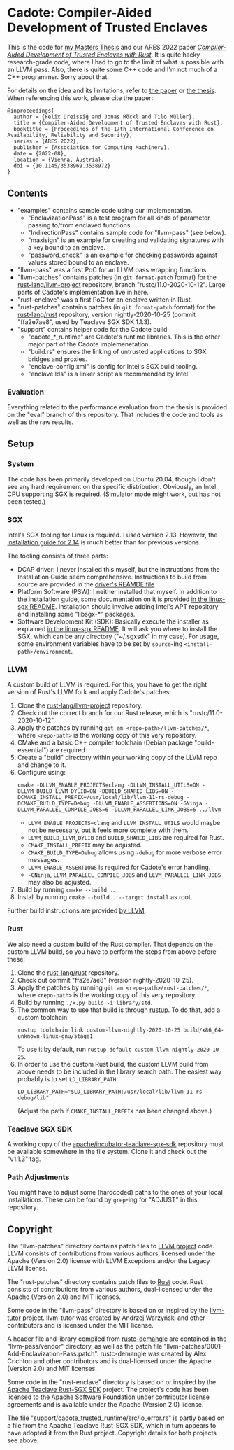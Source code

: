 Cadote: Compiler-Aided Development of Trusted Enclaves
======================================================

This is the code for [my Masters Thesis](https://www.f30.me/files/masters-thesis.pdf) and our ARES 2022 paper [*Compiler-Aided Development of Trusted Enclaves with Rust*](https://doi.org/10.1145/3538969.3538972).
It is quite hacky research-grade code, where I had to go to the limit of what is possible with an LLVM pass.
Also, there is quite some C++ code and I'm not much of a C++ programmer.
Sorry about that.

For details on the idea and its limitations, refer to [the paper](https://doi.org/10.1145/3538969.3538972) or [the thesis](https://www.f30.me/files/masters-thesis.pdf).
When referencing this work, please cite the paper:

```
@inproceedings{
  author = {Felix Dreissig and Jonas Röckl and Tilo Müller},
  title = {Compiler-Aided Development of Trusted Enclaves with Rust},
  booktitle = {Proceedings of the 17th International Conference on Availability, Reliability and Security},
  series = {ARES 2022},
  publisher = {Association for Computing Machinery},
  date = {2022-08},
  location = {Vienna, Austria},
  doi = {10.1145/3538969.3538972}
}
```

Contents
--------
* "examples" contains sample code using our implementation.
  * "EnclavizationPass" is a test program for all kinds of parameter passing to/from enclaved functions.
  * "IndirectionPass" contains sample code for "llvm-pass" (see below).
  * "maxisign" is an example for creating and validating signatures with a key bound to an enclave.
  * "password_check" is an example for checking passwords against values stored bound to an enclave.
* "llvm-pass" was a first PoC for an LLVM pass wrapping functions.
* "llvm-patches" contains patches (in `git format-patch` format) for the [rust-lang/llvm-project](https://github.com/rust-lang/llvm-project) repository, branch "rustc/11.0-2020-10-12". Large parts of Cadote's implementation live in here.
* "rust-enclave" was a first PoC for an enclave written in Rust.
* "rust-patches" contains patches (in `git format-patch` format) for the [rust-lang/rust](https://github.com/rust-lang/rust) repository, version nightly-2020-10-25 (commit "ffa2e7ae8", used by Teaclave SGX SDK 1.1.3).
* "support" contains helper code for the Cadote build
  * "cadote_\*_runtime" are Cadote's runtime libraries. This is the other major part of the Cadote implemenetation.
  * "build.rs" ensures the linking of untrusted applications to SGX bridges and proxies.
  * "enclave-config.xml" is config for Intel's SGX build tooling.
  * "enclave.lds" is a linker script as recommended by Intel.

### Evaluation
Everything related to the performance evaluation from the thesis is provided on the "eval" branch of this repository.
That includes the code and tools as well as the raw results.

Setup
-----
### System
The code has been primarily developed on Ubuntu 20.04, though I don't see any hard requirement on the specific distribution.
Obviously, an Intel CPU supporting SGX is required.
(Simulator mode might work, but has not been tested.)

### SGX
Intel's SGX tooling for Linux is required.
I used version 2.13.
However, the [installation guide for 2.14](https://download.01.org/intel-sgx/sgx-linux/2.14/docs/Intel_SGX_SW_Installation_Guide_for_Linux.pdf) is much better than for previous versions.

The tooling consists of three parts:

* DCAP driver: I never installed this myself, but the instructions from the Installation Guide seem comprehensive.
  Instructions to build from source are provided in the [driver's REAMDE file](https://github.com/intel/SGXDataCenterAttestationPrimitives/blob/master/driver/linux/README.md)
* Platform Software (PSW): I neither installed that myself. In addition to the installation guide, some documentation on it is provided [in the linux-sgx README](https://github.com/intel/linux-sgx#install-the-intelr-sgx-psw-1).
  Installation should involve adding Intel's APT repository and installing some "libsgx-\*" packages.
* Software Development Kit (SDK): Basically execute the installer as explained [in the linux-sgx README](https://github.com/intel/linux-sgx#install-the-intelr-sgx-sdk-1).
  It will ask you where to install the SGX, which can be any directory ("~/.sgxsdk" in my case).
  For usage, some environment variables have to be set by `source`-ing `<install-path>/environment`.

### LLVM
A custom build of LLVM is required.
For this, you have to get the right version of Rust's LLVM fork and apply Cadote's patches:

1. Clone the [rust-lang/llvm-project](https://github.com/rust-lang/llvm-project) repository.
2. Check out the correct branch for our Rust release, which is "rustc/11.0-2020-10-12".
3. Apply the patches by running `git am <repo-path>/llvm-patches/*`, where `<repo-path>` is the working copy of this very repository.
4. CMake and a basic C++ compiler toolchain (Debian package "build-essential") are required.
5. Create a "build" directory within your working copy of the LLVM repo and change to it.
6. Configure using:
   ```
   cmake -DLLVM_ENABLE_PROJECTS=clang -DLLVM_INSTALL_UTILS=ON -DLLVM_BUILD_LLVM_DYLIB=ON -DBUILD_SHARED_LIBS=ON -DCMAKE_INSTALL_PREFIX=/usr/local/lib/llvm-11-rs-debug -DCMAKE_BUILD_TYPE=Debug -DLLVM_ENABLE_ASSERTIONS=ON -GNinja -DLLVM_PARALLEL_COMPILE_JOBS=6 -DLLVM_PARALLEL_LINK_JOBS=6 ../llvm
   ```
   * `LLVM_ENABLE_PROJECTS=clang` and `LLVM_INSTALL_UTILS` would maybe not be necessary, but it feels more complete with them.
   * `LLVM_BUILD_LLVM_DYLIB` and `BUILD_SHARED_LIBS` are required for Rust.
   * `CMAKE_INSTALL_PREFIX` may be adjusted.
   * `CMAKE_BUILD_TYPE=Debug` allows using `-debug` for more verbose error messages.
   * `LLVM_ENABLE_ASSERTIONS` is required for Cadote's error handling.
   * `-GNinja`, `LLVM_PARALLEL_COMPILE_JOBS` and `LLVM_PARALLEL_LINK_JOBS` may also be adjusted.
7. Build by running `cmake --build .`.
8. Install by running `cmake --build . --target install` as root.

Further build instructions are provided [by LLVM](https://llvm.org/docs/CMake.html).

### Rust
We also need a custom build of the Rust compiler.
That depends on the custom LLVM build, so you have to perform the steps from above before these:

1. Clone the [rust-lang/rust](https://github.com/rust-lang/rust) repository.
2. Check out commit "ffa2e7ae8" (version nightly-2020-10-25).
3. Apply the patches by running `git am <repo-path>/rust-patches/*`, where `<repo-path>` is the working copy of this very repository.
4. Build by running `./x.py build -i library/std`.
5. The common way to use that build is through [rustup](https://rustup.rs). To do that, add a custom toolchain:
   ```
   rustup toolchain link custom-llvm-nightly-2020-10-25 build/x86_64-unknown-linux-gnu/stage1
   ```
   To use it by default, run `rustup default custom-llvm-nightly-2020-10-25`.
6. In order to use the custom Rust build, the custom LLVM build from above needs to be included in the library search path.
   The easiest way probably is to set `LD_LIBRARY_PATH`:
   ```
   LD_LIBRARY_PATH="$LD_LIBRARY_PATH:/usr/local/lib/llvm-11-rs-debug/lib"
   ```
   (Adjust the path if `CMAKE_INSTALL_PREFIX` has been changed above.)

### Teaclave SGX SDK
A working copy of the [apache/incubator-teaclave-sgx-sdk](https://github.com/apache/incubator-teaclave-sgx-sdk) repository must be available somewhere in the file system.
Clone it and check out the "v1.1.3" tag.

### Path Adjustments
You might have to adjust some (hardcoded) paths to the ones of your local installations. These can be found by `grep`-ing for "ADJUST" in this repository.

Copyright
---------
The "llvm-patches" directory contains patch files to [LLVM project](https://github.com/llvm/llvm-project) code. LLVM consists of contributions from various authors, licensed under the Apache (Version 2.0) license with LLVM Exceptions and/or the Legacy LLVM license.

The "rust-patches" directory contains patch files to [Rust](https://github.com/rust-lang/rust) code. Rust consists of contributions from various authors, dual-licensed under the Apache (Version 2.0) and MIT licenses.

Some code in the "llvm-pass" directory is based on or inspired by the [llvm-tutor](https://github.com/banach-space/llvm-tutor) project. llvm-tutor was created by Andrzej Warzyński and other contributors and is licensed under the MIT license.

A header file and library compiled from [rustc-demangle](https://github.com/alexcrichton/rustc-demangle) are contained in the "llvm-pass/vendor" directory, as well as the patch file "llvm-patches/0001-Add-Enclavization-Pass.patch". rustc-demangle was created by Alex Crichton and other contributors and is dual-licensed under the Apache (Version 2.0) and MIT licenses.

Some code in the "rust-enclave" directory is based on or inspired by the [Apache Teaclave Rust-SGX SDK](https://github.com/apache/incubator-teaclave-sgx-sdk) project. The project's code has been licensed to the Apache Software Foundation under contributor license agreements and is available under the Apache (Version 2.0) license.

The file "support/cadote_trusted_runtime/src/io_error.rs" is partly based on a file from the Apache Teaclave Rust-SGX SDK, which in turn appears to have adopted it from the Rust project. Copyright details for both projects see above.
